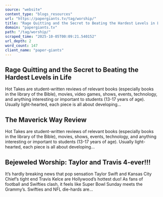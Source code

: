 ```yaml
---
source: "website"
content_type: "blogs_resources"
url: "https://papergiants.tv/tag/worship/"
title: "Rage Quitting and the Secret to Beating the Hardest Levels in Life"
domain: "papergiants.tv"
path: "/tag/worship/"
scraped_time: "2025-10-05T00:09:21.540152"
url_depth: 2
word_count: 147
client_name: "paper-giants"
---
```


## Rage Quitting and the Secret to Beating the Hardest Levels in Life

Hot Takes are student-written reviews of relevant books (especially books in the library of the Bible), movies, video games, shows, events, technology, and anything interesting or important to students (13-17 years of age). Usually light-hearted, each piece is all about developing...

## The Maverick Way Review

Hot Takes are student-written reviews of relevant books (especially books in the library of the Bible), movies, shows, events, technology, and anything interesting or important to students (13-17 years of age). Usually light-hearted, each piece is all about developing...

## Bejeweled Worship: Taylor and Travis 4-ever!!!

It’s hardly breaking news that pop sensation Taylor Swift and Kansas City Chief’s tight end Travis Kelce are Hollywood’s hottest duo! As fans of football and Swifties clash, it feels like Super Bowl Sunday meets the Grammy’s. Swifties and NFL die-hards are...